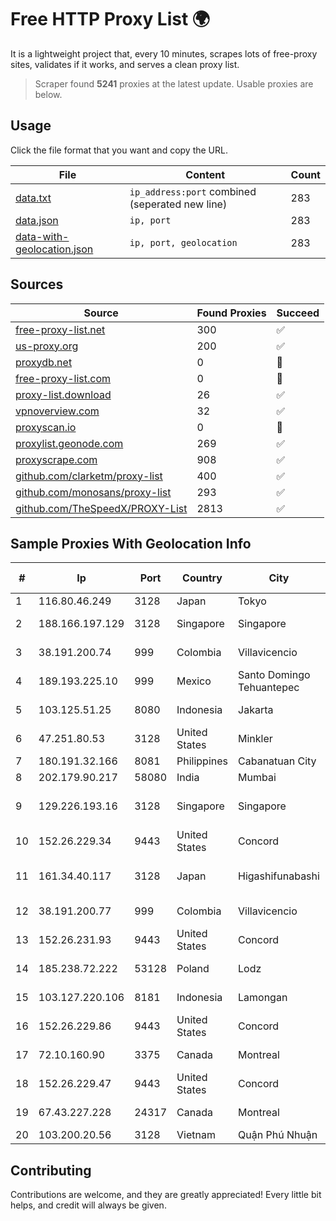 
# Free HTTP Proxy List 🌍

It is a lightweight project that, every 10 minutes, scrapes lots of free-proxy sites, validates if it works, and serves a clean proxy list.


> Scraper found **5241** proxies at the latest update. Usable proxies are below.

## Usage

Click the file format that you want and copy the URL.


|File|Content|Count|
|----|-------|-----|
|[data.txt](https://raw.githubusercontent.com/themiralay/Proxy-List-World/master/data.txt)|`ip_address:port` combined (seperated new line)|283|
|[data.json](https://raw.githubusercontent.com/themiralay/Proxy-List-World/master/data.json)|`ip, port`|283|
|[data-with-geolocation.json](https://raw.githubusercontent.com/themiralay/Proxy-List-World/master/data-with-geolocation.json)|`ip, port, geolocation`|283|

## Sources

|Source|Found Proxies|Succeed|
|------|-------------|-------|
|[free-proxy-list.net](https://free-proxy-list.net)|300|✅|
|[us-proxy.org](https://www.us-proxy.org)|200|✅|
|[proxydb.net](http://proxydb.net)|0|🚫|
|[free-proxy-list.com](https://free-proxy-list.com/?page=&port=&type%5B%5D=http&type%5B%5D=https&up_time=0&search=Search)|0|🚫|
|[proxy-list.download](https://www.proxy-list.download/HTTP)|26|✅|
|[vpnoverview.com](https://vpnoverview.com/privacy/anonymous-browsing/free-proxy-servers)|32|✅|
|[proxyscan.io](https://www.proxyscan.io)|0|🚫|
|[proxylist.geonode.com](https://proxylist.geonode.com/api/proxy-list?limit=300&page=1&sort_by=lastChecked&sort_type=desc&protocols=http,https)|269|✅|
|[proxyscrape.com](https://api.proxyscrape.com/v2/?request=displayproxies&protocol=http&timeout=10000&country=all&ssl=all&anonymity=all)|908|✅|
|[github.com/clarketm/proxy-list](https://raw.githubusercontent.com/clarketm/proxy-list/master/proxy-list-raw.txt)|400|✅|
|[github.com/monosans/proxy-list](https://raw.githubusercontent.com/monosans/proxy-list/main/proxies/http.txt)|293|✅|
|[github.com/TheSpeedX/PROXY-List](https://raw.githubusercontent.com/TheSpeedX/PROXY-List/master/http.txt)|2813|✅|


## Sample Proxies With Geolocation Info

|#|Ip|Port|Country|City|Internet Service Provider|
|-|--|----|-------|----|-------------------------|
|1|116.80.46.249|3128|Japan|Tokyo|InfoSphere|
|2|188.166.197.129|3128|Singapore|Singapore|DigitalOcean, LLC|
|3|38.191.200.74|999|Colombia|Villavicencio|Cogent Communications|
|4|189.193.225.10|999|Mexico|Santo Domingo Tehuantepec|Mega Cable, S.A. de C.V.|
|5|103.125.51.25|8080|Indonesia|Jakarta|PT. Eka Mas Republik|
|6|47.251.80.53|3128|United States|Minkler|Alibaba Cloud LLC|
|7|180.191.32.166|8081|Philippines|Cabanatuan City|Globe Telecom|
|8|202.179.90.217|58080|India|Mumbai|Ankhnet|
|9|129.226.193.16|3128|Singapore|Singapore|Tencent Cloud Computing (Beijing) Co|
|10|152.26.229.34|9443|United States|Concord|MCNC|
|11|161.34.40.117|3128|Japan|Higashifunabashi|NTT PC Communications, Inc.|
|12|38.191.200.77|999|Colombia|Villavicencio|Cogent Communications|
|13|152.26.231.93|9443|United States|Concord|MCNC|
|14|185.238.72.222|53128|Poland|Lodz|IWACOM Sp. z o.o.|
|15|103.127.220.106|8181|Indonesia|Lamongan|PT Multi Guna Sinergi|
|16|152.26.229.86|9443|United States|Concord|MCNC|
|17|72.10.160.90|3375|Canada|Montreal|GloboTech Communications|
|18|152.26.229.47|9443|United States|Concord|MCNC|
|19|67.43.227.228|24317|Canada|Montreal|GloboTech Communications|
|20|103.200.20.56|3128|Vietnam|Quận Phú Nhuận|TNIX|



## Contributing

Contributions are welcome, and they are greatly appreciated! Every
little bit helps, and credit will always be given.

